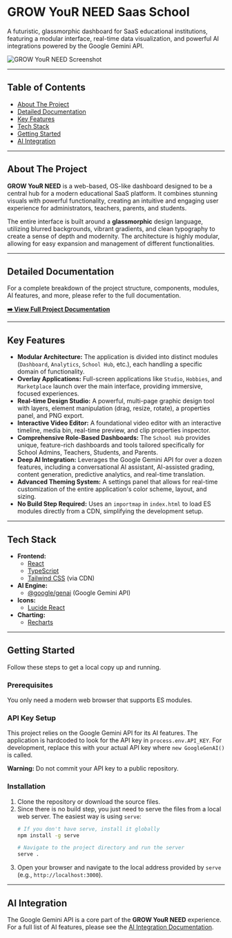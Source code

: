 # GROW YouR NEED Saas School

A futuristic, glassmorphic dashboard for SaaS educational institutions, featuring a modular interface, real-time data visualization, and powerful AI integrations powered by the Google Gemini API.

![GROW YouR NEED Screenshot](https://storage.googleapis.com/aurea-6a2ba.appspot.com/public/aura-os-screenshot.png)

---

## Table of Contents

- [About The Project](#about-the-project)
- [Detailed Documentation](#detailed-documentation)
- [Key Features](#key-features)
- [Tech Stack](#tech-stack)
- [Getting Started](#getting-started)
- [AI Integration](#ai-integration)

---

## About The Project

**GROW YouR NEED** is a web-based, OS-like dashboard designed to be a central hub for a modern educational SaaS platform. It combines stunning visuals with powerful functionality, creating an intuitive and engaging user experience for administrators, teachers, parents, and students.

The entire interface is built around a **glassmorphic** design language, utilizing blurred backgrounds, vibrant gradients, and clean typography to create a sense of depth and modernity. The architecture is highly modular, allowing for easy expansion and management of different functionalities.

---

## Detailed Documentation

For a complete breakdown of the project structure, components, modules, AI features, and more, please refer to the full documentation.

**[➡️ View Full Project Documentation](./docs/README.md)**

---

## Key Features

- **Modular Architecture:** The application is divided into distinct modules (`Dashboard`, `Analytics`, `School Hub`, etc.), each handling a specific domain of functionality.
- **Overlay Applications:** Full-screen applications like `Studio`, `Hobbies`, and `Marketplace` launch over the main interface, providing immersive, focused experiences.
- **Real-time Design Studio:** A powerful, multi-page graphic design tool with layers, element manipulation (drag, resize, rotate), a properties panel, and PNG export.
- **Interactive Video Editor:** A foundational video editor with an interactive timeline, media bin, real-time preview, and clip properties inspector.
- **Comprehensive Role-Based Dashboards:** The `School Hub` provides unique, feature-rich dashboards and tools tailored specifically for School Admins, Teachers, Students, and Parents.
- **Deep AI Integration:** Leverages the Google Gemini API for over a dozen features, including a conversational AI assistant, AI-assisted grading, content generation, predictive analytics, and real-time translation.
- **Advanced Theming System:** A settings panel that allows for real-time customization of the entire application's color scheme, layout, and sizing.
- **No Build Step Required:** Uses an `importmap` in `index.html` to load ES modules directly from a CDN, simplifying the development setup.

---

## Tech Stack

- **Frontend:**
  - [React](https://react.dev/)
  - [TypeScript](https://www.typescriptlang.org/)
  - [Tailwind CSS](https://tailwindcss.com/) (via CDN)
- **AI Engine:**
  - [@google/genai](https://www.npmjs.com/package/@google/genai) (Google Gemini API)
- **Icons:**
  - [Lucide React](https://lucide.dev/)
- **Charting:**
  - [Recharts](https://recharts.org/)

---

## Getting Started

Follow these steps to get a local copy up and running.

### Prerequisites

You only need a modern web browser that supports ES modules.

### API Key Setup

This project relies on the Google Gemini API for its AI features. The application is hardcoded to look for the API key in `process.env.API_KEY`. For development, replace this with your actual API key where `new GoogleGenAI()` is called.

**Warning:** Do not commit your API key to a public repository.

### Installation

1.  Clone the repository or download the source files.
2.  Since there is no build step, you just need to serve the files from a local web server. The easiest way is using `serve`:
    ```bash
    # If you don't have serve, install it globally
    npm install -g serve

    # Navigate to the project directory and run the server
    serve .
    ```
3.  Open your browser and navigate to the local address provided by `serve` (e.g., `http://localhost:3000`).

---

## AI Integration

The Google Gemini API is a core part of the **GROW YouR NEED** experience. For a full list of AI features, please see the [AI Integration Documentation](./docs/AI_INTEGRATION.md).